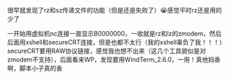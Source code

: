 很早就发现了rz和sz传递文件的功能（但是还是失败了）:sob:感觉平时rz还是用的少了

一开始用虚拟机nc连接一直显示B0000000，一收就是rz和lz的zmodem，然后后面用xshell和secureCRT连接，但是也都不太行（我的xshell辜负了我！！！）secureCRT要用RAW协议链接，感觉我也想不出来（这几个工具貌似是对zmodem不支持），后面看来WP，发现要用WindTerm_2.6.0，一用！真他妈香啊，脚本小子真的香

